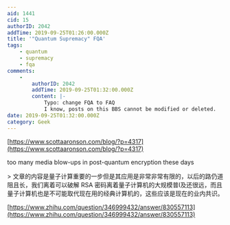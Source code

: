 ```yaml
---
aid: 1441
cid: 15
authorID: 2042
addTime: 2019-09-25T01:26:00.000Z
title: '"Quantum Supremacy" FQA'
tags:
    - quantum
    - supremacy
    - fqa
comments:
    -
        authorID: 2042
        addTime: 2019-09-25T01:32:00.000Z
        content: |-
            Typo: change FQA to FAQ  
            I know, posts on this BBS cannot be modified or deleted.
date: 2019-09-25T01:32:00.000Z
category: Geek
---
```


[https://www.scottaaronson.com/blog/?p=4317](https://www.scottaaronson.com/blog/?p=4317)

too many media blow-ups in post-quantum encryption these days

\> 文章的内容是量子计算重要的一步但是其应用是非常非常有限的，以后的路仍道阻且长，我们离着可以破解 RSA 密码离着量子计算机的大规模普I及还很远，而且量子计算机也是不可能取代现在用的经典计算机的，这些应该是现在的业内共识。

[https://www.zhihu.com/question/346999432/answer/830557113](https://www.zhihu.com/question/346999432/answer/830557113)
